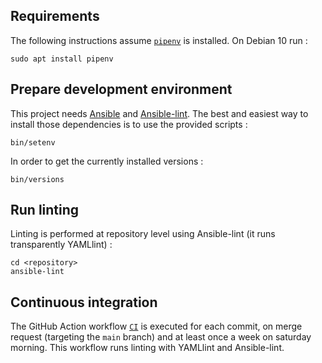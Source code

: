 ## Requirements

The following instructions assume [`pipenv`](https://pipenv.pypa.io) is installed. On Debian 10 run :

    sudo apt install pipenv

## Prepare development environment

This project needs [Ansible](https://www.ansible.com/) and [Ansible-lint](https://github.com/ansible/ansible-lint). The best and easiest way to install those
dependencies is to use the provided scripts :

    bin/setenv

In order to get the currently installed versions :

    bin/versions

## Run linting

Linting is performed at repository level using Ansible-lint (it runs transparently YAMLlint) :

    cd <repository>
    ansible-lint

## Continuous integration

The GitHub Action workflow [`CI`](https://github.com/marcwrobel/ansible-collection-assertions/actions?query=workflow%3ACI) is executed for each commit, on merge
request (targeting the `main` branch) and at least once a week on saturday morning. This workflow runs linting with YAMLlint and Ansible-lint.
